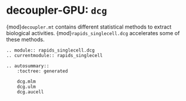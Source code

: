 # decoupler-GPU: `dcg`

{mod}`decoupler.mt` contains different statistical methods to extract biological activities. {mod}`rapids_singlecell.dcg` accelerates some of these methods.

```{eval-rst}
.. module:: rapids_singlecell.dcg
.. currentmodule:: rapids_singlecell

.. autosummary::
    :toctree: generated

    dcg.mlm
    dcg.ulm
    dcg.aucell
```
